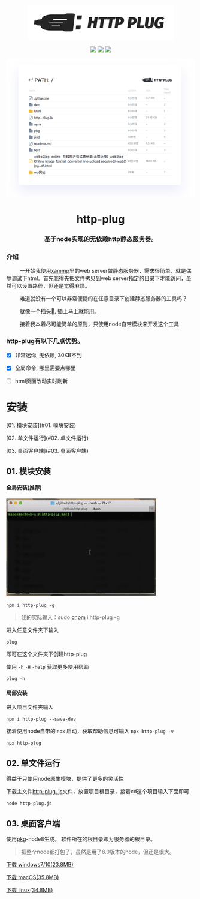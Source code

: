 <p align="center">
<img src="./psd/logo.png">


<p align="center">
<a href="https://www.npmjs.com/package/http-plug" target="_blank"><img src="https://img.shields.io/bundlephobia/min/http-plug?style=for-the-badge"></a>
<a href="https://www.npmjs.com/package/http-plug" target="_blank"><img src="https://img.shields.io/npm/v/http-plug?style=for-the-badge"></a>
<img src="https://img.shields.io/npm/l/http-plug?style=for-the-badge">
</p>
<img src="./psd/http-plug-UI02.png">
</p>


<h1 align="center">http-plug</h1>

<h3 align="center">基于node实现的无依赖http静态服务器。</h3>

### 介绍

&emsp; &emsp; 一开始我使用[xammp](https://www.apachefriends.org/)里的web server做静态服务器，需求很简单，就是偶尔调试下html。首先我得先把文件拷贝到web server指定的目录下才能访问，虽然可以设置路径，但还是觉得麻烦。

        

&emsp; &emsp; 难道就没有一个可以非常便捷的在任意目录下创建静态服务器的工具吗？

&emsp; &emsp; 就像一个插头🔌, 插上马上就能用。

&emsp; &emsp; 接着我本着尽可能简单的原则，只使用node自带模块来开发这个工具

### http-plug有以下几点优势。

* [x] 非常迷你, 无依赖, 30KB不到
* [x] 全局命令, 哪里需要点哪里
* [ ] html页面改动实时刷新

 

# 安装

[01. 模块安装](#01. 模块安装)

[02. 单文件运行](#02. 单文件运行)

[03. 桌面客户端](#03. 桌面客户端)

## 01. 模块安装

#### 全局安装(推荐)


<img src="./psd/http-plug-demo.gif">

``` 
npm i http-plug -g
```

> 我的实际输入：sudo [cnpm](https://developer.aliyun.com/mirror/NPM?from=tnpm) i http-plug -g

进入任意文件夹下输入

``` 
plug
```

即可在这个文件夹下创建http-plug

使用 `-h`  `-H`  `-help` 获取更多使用帮助

``` 
plug -h
```

#### 局部安装

进入项目文件夹输入

``` 
npm i http-plug --save-dev
```

接着使用node自带的 `npx` 启动，获取帮助信息可输入 `npx http-plug -v` 

``` 
npx http-plug
```

## 02. 单文件运行

得益于只使用node原生模块，提供了更多的灵活性

下载主文件[http-plug. js](https://cdn.jsdelivr.net/gh/renzhezhilu/http-plug/http-plug.js)文件，放置项目根目录，接着cd这个项目输入下面即可

``` 
node http-plug.js
```

## 03. 桌面客户端
使用[pkg](https://github.com/vercel/pkg)-node8生成。
软件所在的根目录即为服务器的根目录。

> 把整个node都打包了，虽然是用了8.0版本的node，但还是很大。

[下载 windows7/10(23.8MB)](https://cdn.jsdelivr.net/gh/renzhezhilu/http-plug/pkg/dist/http-plug-win.exe)

[下载 macOS(35.8MB)](https://cdn.jsdelivr.net/gh/renzhezhilu/http-plug/pkg/dist/http-plug-macos)

[下载 linux(34.8MB)](https://cdn.jsdelivr.net/gh/renzhezhilu/http-plug/pkg/dist/http-plug-linux)
